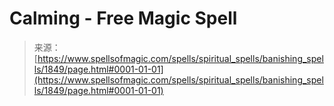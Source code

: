 <!--yml

category: 未分类

date: 2024-06-12 18:35:13

-->

# Calming - Free Magic Spell

> 来源：[https://www.spellsofmagic.com/spells/spiritual_spells/banishing_spells/1849/page.html#0001-01-01](https://www.spellsofmagic.com/spells/spiritual_spells/banishing_spells/1849/page.html#0001-01-01)
